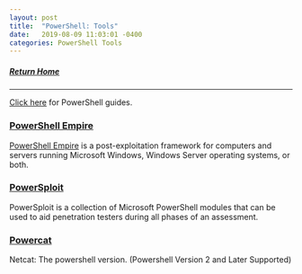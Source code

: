 ```yaml
---
layout: post
title:  "PowerShell: Tools"
date:   2019-08-09 11:03:01 -0400
categories: PowerShell Tools
---
```

##### [Return Home](https://thegetch.github.io/penetration/testing/resources/2020/07/24/Home/)

---

[Click here](https://thegetch.github.io/PenetrationTestingResources/PowerShell) for PowerShell guides.

### [PowerShell Empire](https://github.com/EmpireProject/Empire)

[PowerShell Empire](https://www.powershellempire.com) is a post-exploitation framework for computers and servers running Microsoft Windows, Windows Server operating systems, or both.

### [PowerSploit](https://github.com/PowerShellMafia/PowerSploit)

PowerSploit is a collection of Microsoft PowerShell modules that can be used to aid penetration testers during all phases of an assessment.

### [Powercat](https://github.com/besimorhino/powercat)

Netcat: The powershell version. (Powershell Version 2 and Later Supported)
